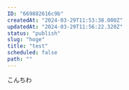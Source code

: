 ```yaml
---
ID: "669882616c9b"
createdAt: "2024-03-29T11:53:38.000Z"
updatedAt: "2024-03-29T11:56:22.320Z"
status: "publish"
slug: "hoge"
title: "test"
scheduled: false
path: ""
---
```

こんちわ